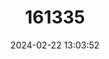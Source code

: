 ---
title: "161335"
category: "Urotrygon rogersi"
draft: false
date: 2024-02-22 13:03:52
languages:
  Spanish; Castilian: ["Raya Redonda de Rogers"]
  English: ["Rogers' Round Ray"]
---